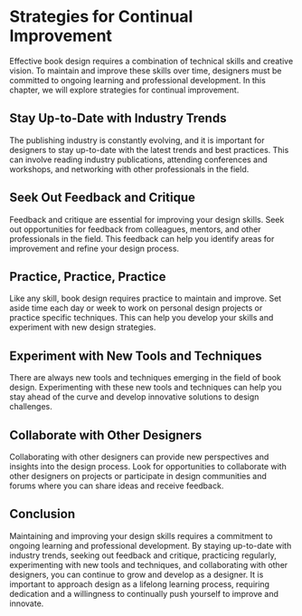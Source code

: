 Strategies for Continual Improvement
========================================================================

Effective book design requires a combination of technical skills and creative vision. To maintain and improve these skills over time, designers must be committed to ongoing learning and professional development. In this chapter, we will explore strategies for continual improvement.

Stay Up-to-Date with Industry Trends
------------------------------------

The publishing industry is constantly evolving, and it is important for designers to stay up-to-date with the latest trends and best practices. This can involve reading industry publications, attending conferences and workshops, and networking with other professionals in the field.

Seek Out Feedback and Critique
------------------------------

Feedback and critique are essential for improving your design skills. Seek out opportunities for feedback from colleagues, mentors, and other professionals in the field. This feedback can help you identify areas for improvement and refine your design process.

Practice, Practice, Practice
----------------------------

Like any skill, book design requires practice to maintain and improve. Set aside time each day or week to work on personal design projects or practice specific techniques. This can help you develop your skills and experiment with new design strategies.

Experiment with New Tools and Techniques
----------------------------------------

There are always new tools and techniques emerging in the field of book design. Experimenting with these new tools and techniques can help you stay ahead of the curve and develop innovative solutions to design challenges.

Collaborate with Other Designers
--------------------------------

Collaborating with other designers can provide new perspectives and insights into the design process. Look for opportunities to collaborate with other designers on projects or participate in design communities and forums where you can share ideas and receive feedback.

Conclusion
----------

Maintaining and improving your design skills requires a commitment to ongoing learning and professional development. By staying up-to-date with industry trends, seeking out feedback and critique, practicing regularly, experimenting with new tools and techniques, and collaborating with other designers, you can continue to grow and develop as a designer. It is important to approach design as a lifelong learning process, requiring dedication and a willingness to continually push yourself to improve and innovate.
